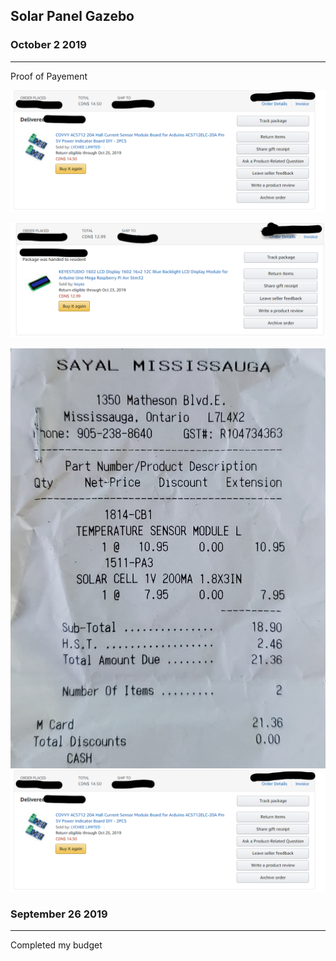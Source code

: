Solar Panel Gazebo
---------------
### October 2 2019
-------------------
Proof of Payement 

![Current Sensor](/image/Current%20Sensor.png)

![LCD Display](/image/LCD_Display.png)

![Solar Panel](/image/Solar%20Panel.jpg)
![Image of Schedule](https://github.com/E-Hajj/Ahmad/blob/master/image/Current%20Sensor.png)



### September 26 2019
--------------------
Completed my budget



